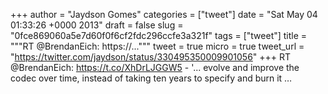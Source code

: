 
+++
author = "Jaydson Gomes"
categories = ["tweet"]
date = "Sat May 04 01:33:26 +0000 2013"
draft = false
slug = "0fce869060a5e7d60f0f6cf2fdc296ccfe3a321f"
tags = ["tweet"]
title = """RT @BrendanEich: https://..."""
tweet = true
micro = true
tweet_url = "https://twitter.com/jaydson/status/330495350009901056"
+++
RT @BrendanEich: https://t.co/XhDrLJGGW5 - '... evolve and improve the codec over time, instead of taking ten years to specify and burn it …
